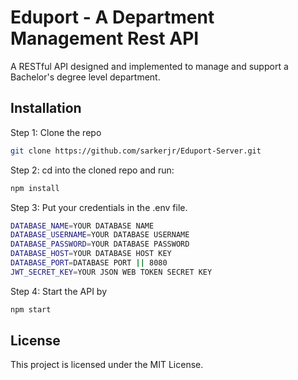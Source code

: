 # Eduport - A Department Management Rest API
A RESTful API designed and implemented to manage and support a Bachelor's degree level department.

## Installation
Step 1: Clone the repo

```bash
git clone https://github.com/sarkerjr/Eduport-Server.git
```

Step 2: cd into the cloned repo and run:

```bash
npm install
```

Step 3: Put your credentials in the .env file.

```bash
DATABASE_NAME=YOUR DATABASE NAME
DATABASE_USERNAME=YOUR DATABASE USERNAME
DATABASE_PASSWORD=YOUR DATABASE PASSWORD
DATABASE_HOST=YOUR DATABASE HOST KEY
DATABASE_PORT=DATABASE PORT || 8080
JWT_SECRET_KEY=YOUR JSON WEB TOKEN SECRET KEY
```

Step 4: Start the API by

```bash
npm start
```

## License

This project is licensed under the MIT License.
